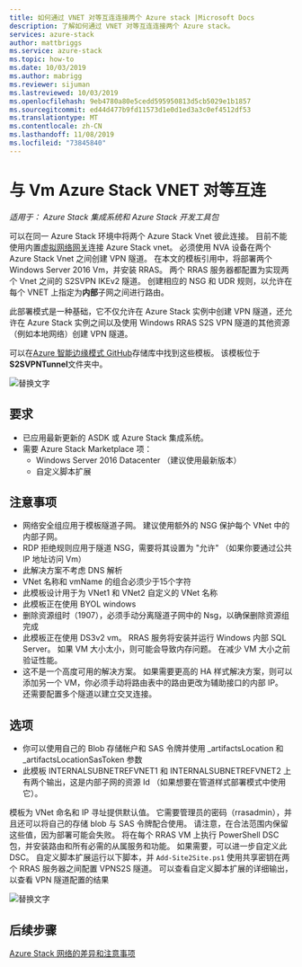 ```yaml
---
title: 如何通过 VNET 对等互连连接两个 Azure stack |Microsoft Docs
description: 了解如何通过 VNET 对等互连连接两个 Azure stack。
services: azure-stack
author: mattbriggs
ms.service: azure-stack
ms.topic: how-to
ms.date: 10/03/2019
ms.author: mabrigg
ms.reviewer: sijuman
ms.lastreviewed: 10/03/2019
ms.openlocfilehash: 9eb4780a80e5cedd595950813d5cb5029e1b1857
ms.sourcegitcommit: ed44d477b9fd11573d1e0d1ed3a3c0ef4512df53
ms.translationtype: MT
ms.contentlocale: zh-CN
ms.lasthandoff: 11/08/2019
ms.locfileid: "73845840"
---
```

# <a name="vnet-peering-in-azure-stack-with-vms"></a>与 Vm Azure Stack VNET 对等互连

*适用于： Azure Stack 集成系统和 Azure Stack 开发工具包*

可以在同一 Azure Stack 环境中将两个 Azure Stack Vnet 彼此连接。 目前不能使用内置[虚拟网络网关](https://docs.microsoft.com/azure-stack/user/azure-stack-network-differences)连接 Azure Stack vnet。 必须使用 NVA 设备在两个 Azure Stack Vnet 之间创建 VPN 隧道。 在本文的模板引用中，将部署两个 Windows Server 2016 Vm，并安装 RRAS。 两个 RRAS 服务器都配置为实现两个 Vnet 之间的 S2SVPN IKEv2 隧道。 创建相应的 NSG 和 UDR 规则，以允许在每个 VNET 上指定为**内部**子网之间进行路由。 

此部署模式是一种基础，它不仅允许在 Azure Stack 实例中创建 VPN 隧道，还允许在 Azure Stack 实例之间以及使用 Windows RRAS S2S VPN 隧道的其他资源（例如本地网络）创建 VPN 隧道。 

可以在[Azure 智能边缘模式 GitHub](https://github.com/Azure-Samples/azure-intelligent-edge-patterns
)存储库中找到这些模板。 该模板位于**S2SVPNTunnel**文件夹中。

![替换文字](./media/azure-stack-network-howto-vnet-peering/overview.png)

## <a name="requirements"></a>要求

- 已应用最新更新的 ASDK 或 Azure Stack 集成系统。 
- 需要 Azure Stack Marketplace 项：
    -  Windows Server 2016 Datacenter （建议使用最新版本）
    -  自定义脚本扩展

## <a name="things-to-consider"></a>注意事项

- 网络安全组应用于模板隧道子网。 建议使用额外的 NSG 保护每个 VNet 中的内部子网。
- RDP 拒绝规则应用于隧道 NSG，需要将其设置为 "允许" （如果你要通过公共 IP 地址访问 Vm）
- 此解决方案不考虑 DNS 解析
- VNet 名称和 vmName 的组合必须少于15个字符
- 此模板设计用于为 VNet1 和 VNet2 自定义的 VNet 名称
- 此模板正在使用 BYOL windows
- 删除资源组时（1907），必须手动分离隧道子网中的 Nsg，以确保删除资源组完成
- 此模板正在使用 DS3v2 vm。 RRAS 服务将安装并运行 Windows 内部 SQL Server。 如果 VM 大小太小，则可能会导致内存问题。 在减少 VM 大小之前验证性能。
- 这不是一个高度可用的解决方案。 如果需要更高的 HA 样式解决方案，则可以添加另一个 VM，你必须手动将路由表中的路由更改为辅助接口的内部 IP。 还需要配置多个隧道以建立交叉连接。

## <a name="options"></a>选项

- 你可以使用自己的 Blob 存储帐户和 SAS 令牌并使用 _artifactsLocation 和 _artifactsLocationSasToken 参数
- 此模板 INTERNALSUBNETREFVNET1 和 INTERNALSUBNETREFVNET2 上有两个输出，这是内部子网的资源 Id （如果想要在管道样式部署模式中使用它）。

模板为 VNet 命名和 IP 寻址提供默认值。 它需要管理员的密码（rrasadmin），并且还可以将自己的存储 blob 与 SAS 令牌配合使用。 请注意，在合法范围内保留这些值，因为部署可能会失败。 将在每个 RRAS VM 上执行 PowerShell DSC 包，并安装路由和所有必需的从属服务和功能。 如果需要，可以进一步自定义此 DSC。 自定义脚本扩展运行以下脚本，并 `Add-Site2Site.ps1` 使用共享密钥在两个 RRAS 服务器之间配置 VPNS2S 隧道。 可以查看自定义脚本扩展的详细输出，以查看 VPN 隧道配置的结果

![替换文字](./media/azure-stack-network-howto-vnet-peering/s2svpntunnels2.png)

## <a name="next-steps"></a>后续步骤

[Azure Stack 网络的差异和注意事项](azure-stack-network-differences.md)  
